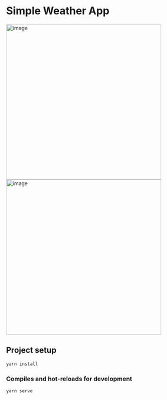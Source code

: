 # Simple Weather App

<img width="420" alt="image" src="https://github.com/phurinjeffy/Vue-Weather/assets/110296454/4184b6c4-509d-49ef-bb3d-48220938a846" >
<img width="420" alt="image" src="https://github.com/phurinjeffy/Vue-Weather/assets/110296454/4f30ec2e-96b0-4ba5-b616-199f4dd9a9ed" >

## Project setup
```
yarn install
```

### Compiles and hot-reloads for development
```
yarn serve
```
